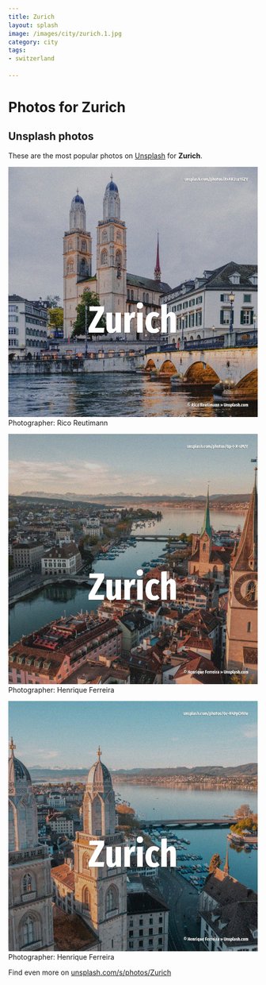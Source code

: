 ```yaml
---
title: Zurich
layout: splash
image: /images/city/zurich.1.jpg
category: city
tags:
- switzerland

---
```

# Photos for Zurich
 
## Unsplash photos
These are the most popular photos on [Unsplash](https://unsplash.com) for **Zurich**.
 
![Zurich](/images/city/zurich.1.jpg)
Photographer:  Rico Reutimann
 
![Zurich](/images/city/zurich.2.jpg)
Photographer:  Henrique Ferreira
 
![Zurich](/images/city/zurich.3.jpg)
Photographer:  Henrique Ferreira
 
Find even more on [unsplash.com/s/photos/Zurich](https://unsplash.com/s/photos/Zurich)
 

